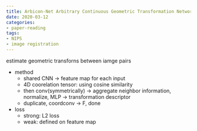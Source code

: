 ```yaml
---
title: Arbicon-Net Arbitrary Continuous Geometric Transformation Networks for Image Registration
date: 2020-03-12
categories:
- paper-reading
tags:
- NIPS
- image registration
---
```


estimate geometric transforns between iamge pairs
- method
    - shared CNN -> feature map for each input
    - 4D coorelation tensor: using cosine similarity
    - then conv(symmetrically) -> aggregate neighbor information, normalize, MLP -> transformation descriptor
    - duplicate, coordconv -> F, done
- loss
    - strong: L2 loss
    - weak: defined on feature map
